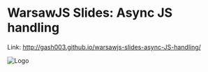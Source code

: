 # WarsawJS Slides: Async JS handling

Link: http://gash003.github.io/warsawjs-slides-async-JS-handling/

![Logo](/pictures/logo/warsawjs-logo-light.png)

